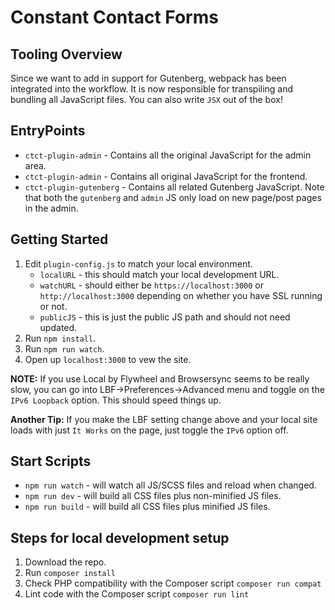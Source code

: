 # Constant Contact Forms

## Tooling Overview
Since we want to add in support for Gutenberg,  webpack has been integrated into the workflow. It is now
responsible for transpiling and bundling all JavaScript files. You can also write `JSX` out of the box! 

## EntryPoints
- `ctct-plugin-admin` - Contains all the original JavaScript for the admin area.
- `ctct-plugin-admin` - Contains all original JavaScript for the frontend.
- `ctct-plugin-gutenberg` - Contains all related Gutenberg JavaScript. Note that both the `gutenberg` and `admin` JS only
load on new page/post pages in the admin.

## Getting Started
1. Edit `plugin-config.js` to match your local environment.
    - `localURL` - this should match your local development URL.
    - `watchURL` - should either be `https://localhost:3000` or `http://localhost:3000` depending on whether you have
    SSL running or not.
    - `publicJS` - this is just the public JS path and should not need updated.
2. Run `npm install`.
3. Run `npm run watch`.
4. Open up `localhost:3000` to vew the site.

**NOTE:** If you use Local by Flywheel and Browsersync seems to be really slow, you can go into
LBF->Preferences->Advanced menu and toggle on the `IPv6 Loopback` option. This should speed things up.

**Another Tip:** If you make the LBF setting change above and your local site loads with just
`It Works` on the page, just toggle the `IPv6` option off.

## Start Scripts
- `npm run watch` - will watch all JS/SCSS files and reload when changed.
- `npm run dev` - will build all CSS files plus non-minified JS files.
- `npm run build` - will build all CSS files plus minified JS files.

## Steps for local development setup

1. Download the repo.
1. Run `composer install`
1. Check PHP compatibility with the Composer script `composer run compat`
1. Lint code with the Composer script `composer run lint`
